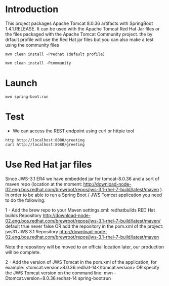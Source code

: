 # Introduction

This project packages Apache Tomcat 8.0.36 artifacts with SpringBoot 1.4.1.RELEASE. It can be used with the Apache Tomcat Red Hat Jar files or the files
packaged with the Apache Tomcat Community project. the by drfault profile will use the Red Hat jar files but you can also make a test using the community files

```
mvn clean install -Predhat (default profile)
```

```
mvn clean install -Pcommunity
```


# Launch
```
mvn spring-boot:run
```

# Test

* We can access the REST endpoint using curl or httpie tool
```
http http://localhost:8080/greeting
curl http://localhost:8080/greeting
```

# Use Red Hat jar files

Since JWS-3.1 ER4 we have embedded jar for tomcat-8.0.36 and a sort of maven repo (location at the moment: http://download-node-02.eng.bos.redhat.com/brewroot/repos/jws-3.1-rhel-7-build/latest/maven ).
In order to be able to run a Spring Boot / JWS Tomcat application you need to do the following:


1 - Add the brew repo to your Maven settings.xml:
	<!-- Red Hat repo here... -->
    	<repository>
      	<id>redhatbuilds</id>
      	<name>RED Hat builds Repository</name>
      	<url>http://download-node-02.eng.bos.redhat.com/brewroot/repos/jws-3.1-rhel-7-build/latest/maven/</url>
      	<layout>default</layout>
      	<releases>
        	<enabled>true</enabled>
        	<updatePolicy>never</updatePolicy>
      	</releases>
      	<snapshots>
        	<enabled>false</enabled>
      	</snapshots>
    	</repository>
OR add the repository in the pom.xml of the project:
<repositories>
  	<repository>
  	  <id>jws31</id>
  	  <name>JWS 3.1 Repository</name>
                  <url>http://download-node-02.eng.bos.redhat.com/brewroot/repos/jws-3.1-rhel-7-build/latest/maven</url>
 	</repository>
 	</repositories>


Note the repository will be moved to an official location later, our production will be complete.


2 - Add the version of JWS Tomcat in the pom.xml of the application, for example:
            <tomcat.version>8.0.36.redhat-14</tomcat.version>
OR specify the JWS Tomcat version on the command line:
mvn -Dtomcat.version=8.0.36.redhat-14 spring-boot:run	

